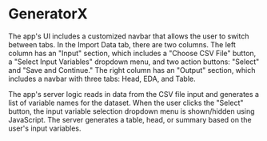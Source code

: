 # GeneratorX

The app's UI includes a customized navbar that allows the user to switch between tabs. In the Import Data tab, there are two columns. The left column has an "Input" section, which includes a "Choose CSV File" button, a "Select Input Variables" dropdown menu, and two action buttons: "Select" and "Save and Continue." The right column has an "Output" section, which includes a navbar with three tabs: Head, EDA, and Table.

The app's server logic reads in data from the CSV file input and generates a list of variable names for the dataset. When the user clicks the "Select" button, the input variable selection dropdown menu is shown/hidden using JavaScript. The server generates a table, head, or summary based on the user's input variables.
